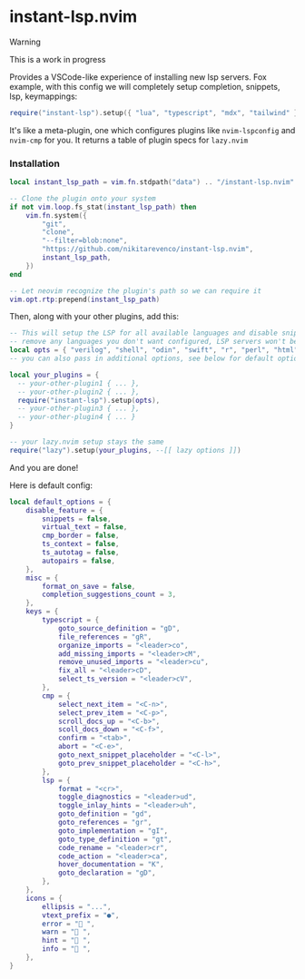 # instant-lsp.nvim

> [!WARNING]
> This is a work in progress

Provides a VSCode-like experience of installing new lsp servers. Fox example, with this config we will completely setup completion, snippets, lsp, keymappings:

```lua
require("instant-lsp").setup({ "lua", "typescript", "mdx", "tailwind" })
```

It's like a meta-plugin, one which configures plugins like `nvim-lspconfig` and `nvim-cmp` for you.
It returns a table of plugin specs for `lazy.nvim`

### Installation

```lua
local instant_lsp_path = vim.fn.stdpath("data") .. "/instant-lsp.nvim"

-- Clone the plugin onto your system
if not vim.loop.fs_stat(instant_lsp_path) then
	vim.fn.system({
		"git",
		"clone",
		"--filter=blob:none",
		"https://github.com/nikitarevenco/instant-lsp.nvim",
		instant_lsp_path,
	})
end

-- Let neovim recognize the plugin's path so we can require it
vim.opt.rtp:prepend(instant_lsp_path)
```

Then, along with your other plugins, add this:

```lua
-- This will setup the LSP for all available languages and disable snippets (for showcase)
-- remove any languages you don't want configured, LSP servers won't be installed for them
local opts = { "verilog", "shell", "odin", "swift", "r", "perl", "html", "htmx", "nim", "ansible", "csv", "scala", "ruby", "prisma", "powershell", "plantuml", "nushell", "php", "nix", "java", "helm", "haskell", "gleam", "dart", "csharp", "c", "tex", "thrift", "elm", "git", "clojure", "cmake", "css", "astro", "angular", "svelte", "flutter", "dotfiles", "vue", "protobuf", "terraform", "sql", "python", "markdown", "docker", "go", "yaml", "json", "rust", "lua", "mdx", "tailwind", "typescript" }
-- you can also pass in additional options, see below for default options

local your_plugins = {
  -- your-other-plugin1 { ... },
  -- your-other-plugin2 { ... },
  require("instant-lsp").setup(opts),
  -- your-other-plugin3 { ... },
  -- your-other-plugin4 { ... }
}

-- your lazy.nvim setup stays the same
require("lazy").setup(your_plugins, --[[ lazy options ]])
```

And you are done!

Here is default config:

```lua
local default_options = {
	disable_feature = {
		snippets = false,
		virtual_text = false,
		cmp_border = false,
		ts_context = false,
		ts_autotag = false,
		autopairs = false,
	},
	misc = {
		format_on_save = false,
		completion_suggestions_count = 3,
	},
	keys = {
		typescript = {
			goto_source_definition = "gD",
			file_references = "gR",
			organize_imports = "<leader>co",
			add_missing_imports = "<leader>cM",
			remove_unused_imports = "<leader>cu",
			fix_all = "<leader>cD",
			select_ts_version = "<leader>cV",
		},
		cmp = {
			select_next_item = "<C-n>",
			select_prev_item = "<C-p>",
			scroll_docs_up = "<C-b>",
			scoll_docs_down = "<C-f>",
			confirm = "<tab>",
			abort = "<C-e>",
			goto_next_snippet_placeholder = "<C-l>",
			goto_prev_snippet_placeholder = "<C-h>",
		},
		lsp = {
			format = "<cr>",
			toggle_diagnostics = "<leader>ud",
			toggle_inlay_hints = "<leader>uh",
			goto_definition = "gd",
			goto_references = "gr",
			goto_implementation = "gI",
			goto_type_definition = "gt",
			code_rename = "<leader>cr",
			code_action = "<leader>ca",
			hover_documentation = "K",
			goto_declaration = "gD",
		},
	},
	icons = {
		ellipsis = "...",
		vtext_prefix = "●",
		error = " ",
		warn = " ",
		hint = " ",
		info = " ",
	},
}
```
